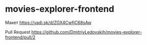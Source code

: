 # movies-explorer-frontend

Макет https://yadi.sk/d/ZGX4CwfjC68sAw

Pull Request https://github.com/DmitriyLedovskih/movies-explorer-frontend/pull/2
